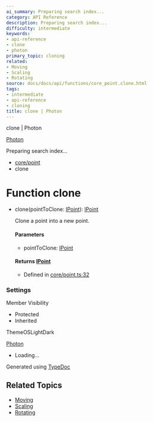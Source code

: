 ```yaml
---
ai_summary: Preparing search index...
category: API Reference
description: Preparing search index...
difficulty: intermediate
keywords:
- api-reference
- clone
- photon
primary_topic: cloning
related:
- Moving
- Scaling
- Rotating
source: docs/docs/api/functions/core_point.clone.html
tags:
- intermediate
- api-reference
- cloning
title: clone | Photon
---
```

clone | Photon

[Photon](../index.md)




Preparing search index...

* [core/point](../modules/core_point.md)
* clone

# Function clone

* clone(pointToClone: [IPoint](../interfaces/core_schema.IPoint.md)): [IPoint](../interfaces/core_schema.IPoint.md)

  Clone a point into a new point.

  #### Parameters

  + pointToClone: [IPoint](../interfaces/core_schema.IPoint.md)

  #### Returns [IPoint](../interfaces/core_schema.IPoint.md)

  + Defined in [core/point.ts:32](https://github.com/mwhite454/photon/blob/main/packages/photon/src/core/point.ts#L32)

### Settings

Member Visibility

* Protected
* Inherited

ThemeOSLightDark

[Photon](../index.md)

* Loading...

Generated using [TypeDoc](https://typedoc.org/)

## Related Topics

- [Moving](../index.md)
- [Scaling](../index.md)
- [Rotating](../index.md)
